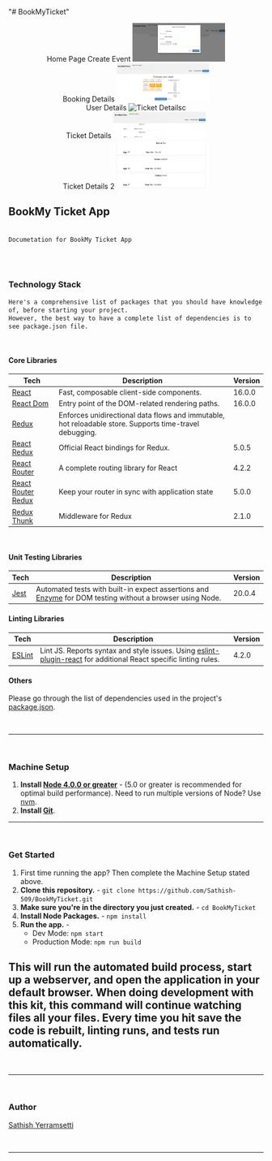 "# BookMyTicket" 

<div align="center">
Home Page Create Event
<img width="183px" alt="Create Event" src="https://github.com/Sathish-509/BookMyTicket/blob/master/documents/createevent.PNG">
</div>

<div align="center">
Booking Details
<img width="183px" alt="Booking Details" src="https://github.com/Sathish-509/BookMyTicket/blob/master/documents/Booking.PNG">
</div>

<div align="center">
User Details
<img width="183px" alt="Ticket Detailsc" src="https://github.chttps://github.com/Sathish-509/BookMyTicket/blob/master/documents/Booking_userdetails.PNG">
</div>

<div align="center">
Ticket Details
<img width="183px" alt="Booking Details" src="https://github.com/Sathish-509/BookMyTicket/blob/master/documents/TicketDetails1.PNG">
</div>

<div align="center">
Ticket Details 2
<img width="183px" alt="Ticket Detailsc" src="https://github.com/Sathish-509/BookMyTicket/blob/master/documents/TicketDetails2.PNG">
</div>

 ## **BookMy Ticket App**

```

Documetation for BookMy Ticket App

```
<br />
<br />

### Technology Stack

```
Here's a comprehensive list of packages that you should have knowledge of, before starting your project. 
However, the best way to have a complete list of dependencies is to see package.json file.
```


<br />

#### Core Libraries

| **Tech** | **Description** |**Version**|
|----------|-------|---|
|  [React](https://facebook.github.io/react/)  |   Fast, composable client-side components.    | 16.0.0 |
|  [React Dom](https://github.com/facebook/react/tree/master/packages/react-dom)  |   Entry point of the DOM-related rendering paths.    | 16.0.0 |
|  [Redux](http://redux.js.org) |  Enforces unidirectional data flows and immutable, hot reloadable store. Supports time-travel debugging. 
|  [React Redux](https://github.com/reactjs/react-redux)  |   Official React bindings for Redux.   | 5.0.5 |
|  [React Router](https://github.com/ReactTraining/react-router) | A complete routing library for React | 4.2.2 |
|  [React Router Redux](https://github.com/reactjs/react-router-redux) | Keep your router in sync with application state | 5.0.0 |
|  [Redux Thunk](https://github.com/gaearon/redux-thunk) | Middleware for Redux | 2.1.0 |

<br />

#### Unit Testing Libraries

| **Tech** | **Description** |**Version**|
|----------|-------|---|
| [Jest](https://facebook.github.io/jest/) | Automated tests with built-in expect assertions and [Enzyme](https://github.com/airbnb/enzyme) for DOM testing without a browser using Node. | 20.0.4 |


#### Linting Libraries

| **Tech** | **Description** |**Version**|
|----------|-------|---|
| [ESLint](http://eslint.org/) | Lint JS. Reports syntax and style issues. Using [eslint-plugin-react](https://github.com/yannickcr/eslint-plugin-react) for additional React specific linting rules. | 4.2.0 |


#### Others

Please go through the list of dependencies used in the project's [package.json](package.json).

<br />

-----------------------

<br />

### Machine Setup

1. **Install [Node 4.0.0 or greater](https://nodejs.org)** - (5.0 or greater is recommended for optimal build performance). Need to run multiple versions of Node? Use [nvm](https://github.com/creationix/nvm).
2. **Install [Git](https://git-scm.com/downloads)**. 
-----------------------
<br />

### Get Started

1. First time running the app? Then complete the Machine Setup stated above. 
2. **Clone this repository.** - `git clone https://github.com/Sathish-509/BookMyTicket.git` 
3. **Make sure you're in the directory you just created.** - `cd BookMyTicket`
4. **Install Node Packages.** - `npm install`
5. **Run the app.** - 
      * Dev Mode: `npm start`
      * Production Mode:  `npm run build`
    
This will run the automated build process, start up a webserver, and open the application in your default browser. When doing development with this kit, this command will continue watching files all your files. Every time you hit save the code is rebuilt, linting runs, and tests run automatically.
-----------------------
<br />

-----------------------
<br />

### Author

[Sathish Yerramsetti](https://github.com/Sathish-509)

<br />

-----------------------
